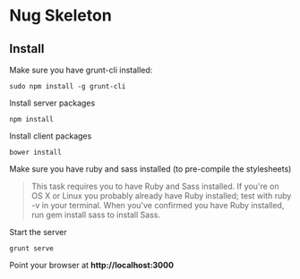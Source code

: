 Nug Skeleton
=================

## Install

Make sure you have grunt-cli installed:
```
sudo npm install -g grunt-cli
```

Install server packages
```
npm install
```

Install client packages
```
bower install
```

Make sure you have ruby and sass installed (to pre-compile the stylesheets)
>This task requires you to have Ruby and Sass installed. If you're on OS X or Linux you probably already have Ruby installed; test with ruby -v in your terminal. When you've confirmed you have Ruby installed, run gem install sass to install Sass.

Start the server
```
grunt serve
```

Point your browser at **http://localhost:3000**

